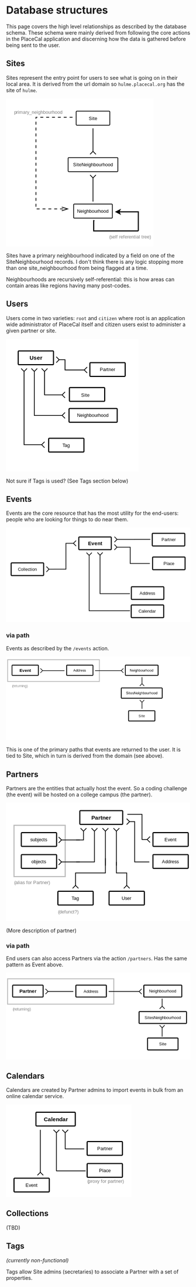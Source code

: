 # Database structures

This page covers the high level relationships as described by the database schema. These schema were mainly derived from following the core actions in the PlaceCal application and discerning how the data is gathered before being sent to the user.

## Sites

Sites represent the entry point for users to see what is going on in their local area. It is derived from the url domain so `hulme.placecal.org` has the site of `hulme`. 

![Image of Site relationship](img/db-sites.png)

Sites have a primary neighbourhood indicated by a field on one of the SiteNeighbourhood records. I don't think there is any logic stopping more than one site_neighbourhood from being flagged at a time.

Neighbourhoods are recursively self-referential: this is how areas can contain areas like regions having many post-codes.

## Users

Users come in two varieties: `root` and `citizen` where root is an application wide administrator of PlaceCal itself and citizen users exist to administer a given partner or site.

![User data structures](img/db-users.png)

Not sure if Tags is used? (See Tags section below)

## Events

Events are the core resource that has the most utility for the end-users: people who are looking for things to do near them.

![Event data Diagram](img/db-events-overview.png)

### via path

Events as described by the `/events` action.

![Event via Site](img/db-event-via-site.png)

This is one of the primary paths that events are returned to the user. It is tied to Site, which in turn is derived from the domain (see above).

## Partners

Partners are the entities that actually host the event. So a coding challenge (the event) will be hosted on a college campus (the partner).

![Partner relationship structure](img/db-partner.png)

(More description of partner)

### via path

End users can also access Partners via the action `/partners`. Has the same pattern as Event above.

![Partner via Site](img/db-partner-via-site.png)


## Calendars

Calendars are created by Partner admins to import events in bulk from an online calendar service.

![Calendar data structures](img/db-calendar.png)

## Collections

(TBD)

## Tags

_(currently non-functional)_

Tags allow Site admins (secretaries) to associate a Partner with a set of properties.
